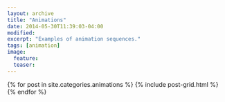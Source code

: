 ```yaml
---
layout: archive
title: "Animations"
date: 2014-05-30T11:39:03-04:00
modified:
excerpt: "Examples of animation sequences."
tags: [animation]
image:
  feature:
  teaser:
---
```


<div class="tiles">
{% for post in site.categories.animations %}
  {% include post-grid.html %}
{% endfor %}
</div><!-- /.tiles -->
